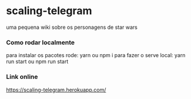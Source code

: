 # scaling-telegram
uma pequena wiki sobre os personagens de star wars

### Como rodar localmente
para instalar os pacotes rode: yarn ou npm i
para fazer o serve local: yarn run start ou npm run start

### Link online
https://scaling-telegram.herokuapp.com/